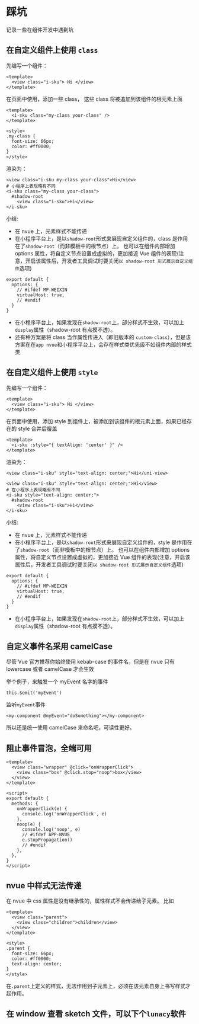 # 踩坑

记录一些在组件开发中遇到坑

## 在自定义组件上使用 `class`

先编写一个组件：

```
<template>
  <view class="i-sku"> Hi </view>
</template>
```

在页面中使用，添加一些 class， 这些 class 将被追加到该组件的根元素上面

```
<template>
  <i-sku class="my-class your-class" />
</template>

<style>
.my-class {
  font-size: 66px;
  color: #ff0000;
}
</style>

```

渲染为：

```
<view class="i-sku my-class your-class">Hi</view>
# 小程序上表现略有不同
<i-sku class="my-class your-class">
  #shadow-root
    <view class="i-sku">Hi</view>
</i-sku>
```

小结:

- 在 nvue 上，元素样式不能传递
- 在小程序平台上，是以`shadow-root`形式来展现自定义组件的，class 是作用在了`shadow-root`（而非模板中的根节点）上。
  也可以在组件内部增加 options 属性，将自定义节点设置成虚拟的，更加接近 Vue 组件的表现(注意，开启该属性后，开发者工具调试时要关闭`以 shadow-root 形式展示自定义组件`选项)

```
export default {
  options: {
    // #ifdef MP-WEIXIN
    virtualHost: true,
    // #endif
  }
}
```

- 在小程序平台上，如果发现在`shadow-root`上，部分样式不生效，可以加上`display`属性（shadow-root 有点摸不透）。
- 还有种方案是将 class 当作属性传进入（即旧版本的 `custom-class`），但是该方案在在`app nvue`和小程序平台上，会存在样式类优先级不如组件内部的样式类

## 在自定义组件上使用 `style`

先编写一个组件：

```
<template>
  <view class="i-sku"> Hi </view>
</template>
```

在页面中使用，添加 style 到组件上，被添加到该组件的根元素上面，如果已经存在的 style 合并后覆盖

```
<template>
  <i-sku :style="{ textAlign: 'center' }" />
</template>
```

渲染为：

```
<view class="i-sku" style="text-align: center;">Hi</uni-view>
```

```
<view class="i-sku" style="text-align: center;">Hi</view>
# 在小程序上表现略有不同
<i-sku style="text-align: center;">
  #shadow-root
    <view class="i-sku">Hi</view>
</i-sku>
```

小结:

- 在 nvue 上，元素样式不能传递
- 在小程序平台上，是以`shadow-root`形式来展现自定义组件的，style 是作用在了`shadow-root`（而非模板中的根节点）上。
  也可以在组件内部增加 options 属性，将自定义节点设置成虚拟的，更加接近 Vue 组件的表现(注意，开启该属性后，开发者工具调试时要关闭`以 shadow-root 形式展示自定义组件`选项)

```
export default {
  options: {
    // #ifdef MP-WEIXIN
    virtualHost: true,
    // #endif
  }
}
```

- 在小程序平台上，如果发现在`shadow-root`上，部分样式不生效，可以加上`display`属性（shadow-root 有点摸不透）。

## 自定义事件名采用 camelCase

尽管 Vue 官方推荐你始终使用 kebab-case 的事件名，但是在 nvue 只有 lowercase 或者 camelCase 才会生效

举个例子，来触发一个 myEvent 名字的事件

```
this.$emit('myEvent')
```

监听`myEvent`事件

```
<my-component @myEvent="doSomething"></my-component>
```

所以还是统一使用 camelCase 来命名吧，可读性更好。

## 阻止事件冒泡，全端可用

```vue
<template>
  <view class="wrapper" @click="onWrapperClick">
    <view class="box" @click.stop="noop">box</view>
  </view>
</template>

<script>
export default {
  methods: {
    onWrapperClick(e) {
      console.log('onWrapperClick', e)
    },
    noop(e) {
      console.log('noop', e)
      // #ifdef APP-NVUE
      e.stopPropagation()
      // #endif
    },
  },
}
</script>
```

## nvue 中样式无法传递

在 nvue 中 css 属性是没有继承性的，属性样式不会传递给子元素。
比如

```
<template>
  <view class="parent">
    <view class="children">children</view>
  </view>
</template>

<style>
.parent {
  font-size: 66px;
  color: #ff0000;
  text-align: center;
}
</style>

```

在`.parent`上定义的样式，无法作用到子元素上，必须在该元素自身上书写样式才起作用。

## 在 window 查看 sketch 文件，可以下个`lunacy`软件
